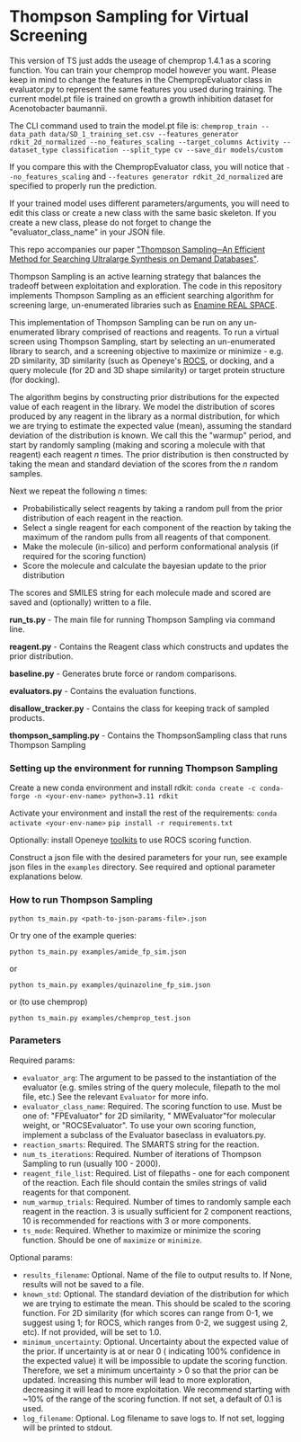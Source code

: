 # Thompson Sampling for Virtual Screening
This version of TS just adds the useage of chemprop 1.4.1 as a scoring function. You can train your chemprop model however you want. Please keep in mind to change the features in the ChempropEvaluator class in evaluator.py to represent the same features you used during training. The current model.pt file is trained on growth a growth inhibition dataset for Acenotobacter baumannii.

The CLI command used to train the model.pt file is: 
`chemprop_train --data_path data/SD_1_training_set.csv --features_generator rdkit_2d_normalized --no_features_scaling --target_columns Activity --dataset_type classification --split_type cv --save_dir models/custom`

If you compare this with the ChempropEvaluator class, you will notice that `--no_features_scaling` and `--features generator rdkit_2d_normalized` are specified to properly run the prediction. 

If your trained model uses different parameters/arguments, you will need to edit this class or create a new class with the same basic skeleton. If you create a new class, please do not forget to change the "evaluator_class_name" in your JSON file.


This repo accompanies our paper ["Thompson Sampling─An Efficient Method for Searching Ultralarge Synthesis on Demand Databases"](https://pubs.acs.org/doi/10.1021/acs.jcim.3c01790).

Thompson Sampling
is an active learning strategy that balances the tradeoff between exploitation and exploration. The code in this
repository implements Thompson Sampling as an efficient searching algorithm for screening large, un-enumerated
libraries such as [Enamine REAL SPACE](https://enamine.net/compound-collections/real-compounds/real-space-navigator).

This implementation of Thompson Sampling can be run on any un-enumerated library comprised of reactions and reagents. To
run a virtual screen using Thompson Sampling, start by selecting an un-enumerated library to search, and a screening
objective to maximize or minimize - e.g. 2D similarity, 3D similarity (such as
Openeye's [ROCS](https://docs.eyesopen.com/applications/rocs/index.html), or docking, and a query molecule (for 2D and
3D shape similarity) or target protein structure (for docking).

The algorithm begins by constructing prior distributions for the expected value of each reagent in the library. We model
the distribution of scores produced by any reagent in the library as a normal distribution, for which we are trying to
estimate the expected value (mean), assuming the standard deviation of the distribution is known. We call this the
"warmup" period, and start by randomly sampling (making and scoring a molecule with that reagent) each reagent _n_
times. The prior distribution is then constructed by taking the mean and standard deviation of the scores from the _n_
random samples.

Next we repeat the following _n_ times:

- Probabilistically select reagents by taking a random pull from the prior distribution of each reagent in the reaction.
- Select a single reagent for each component of the reaction by taking the maximum of the random pulls from all
  reagents of that component.
- Make the molecule (in-silico) and perform conformational analysis (if required for the scoring function)
- Score the molecule and calculate the bayesian update to the prior distribution

The scores and SMILES string for each molecule made and scored are saved and (optionally) written to a file.

**run_ts.py** - The main file for running Thompson Sampling via command line.

**reagent.py** - Contains the Reagent class which constructs and updates the prior distribution.

**baseline.py** - Generates brute force or random comparisons.

**evaluators.py** - Contains the evaluation functions.

**disallow_tracker.py** - Contains the class for keeping track of sampled products.

**thompson_sampling.py** - Contains the ThompsonSampling class that runs Thompson Sampling

### Setting up the environment for running Thompson Sampling

Create a new conda environment and install rdkit:
`conda create -c conda-forge -n <your-env-name> python=3.11 rdkit`

Activate your environment and install the rest of the requirements:
`conda activate <your-env-name>`
`pip install -r requirements.txt`

Optionally: install Openeye [toolkits](https://docs.eyesopen.com/toolkits/python/quickstart-python/install.html) to use
ROCS scoring function.

Construct a json file with the desired parameters for your run, see example json files in the `examples` directory. See
required and optional parameter explanations below.

### How to run Thompson Sampling

`python ts_main.py <path-to-json-params-file>.json`

Or try one of the example queries:

`python ts_main.py examples/amide_fp_sim.json`

or

`python ts_main.py examples/quinazoline_fp_sim.json`

or (to use chemprop)

`python ts_main.py examples/chemprop_test.json`

### Parameters

Required params:
- `evaluator_arg`: The argument to be passed to the instantiation of the evaluator (e.g. smiles string of the query
molecule, filepath to the mol file, etc.) See the relevant `Evaluator` for more info.
- `evaluator_class_name`: Required. The scoring function to use. Must be one of: "FPEvaluator" for 2D similarity, "
MWEvaluator"for molecular weight, or "ROCSEvaluator". To use your own scoring function, implement a subclass of the
Evaluator baseclass in evaluators.py.
- `reaction_smarts`: Required. The SMARTS string for the reaction.
- `num_ts_iterations`: Required. Number of iterations of Thompson Sampling to run (usually 100 - 2000).
- `reagent_file_list`: Required. List of filepaths - one for each component of the reaction. Each file should contain the
smiles strings of valid reagents for that component.
- `num_warmup_trials`: Required. Number of times to randomly sample each reagent in the reaction. 3 is usually sufficient
for 2 component reactions, 10 is recommended for reactions with 3 or more components.
- `ts_mode`: Required. Whether to maximize or minimize the scoring function. Should be one of `maximize` or `minimize`.

Optional params:
- `results_filename`: Optional. Name of the file to output results to. If None, results will not be saved to a file.
- `known_std`: Optional. The standard deviation of the distribution for which we are trying to estimate the mean. This
should be scaled to the scoring function. For 2D similarity (for which scores can range from 0-1, we suggest using 1;
for ROCS, which ranges from 0-2, we suggest using 2, etc). If not provided, will be set to 1.0.
- `minimum_uncertainty`: Optional. Uncertainty about the expected value of the prior. If uncertainty is at or near 0 (
indicating 100% confidence in the expected value) it will be impossible to update the scoring function. Therefore, we
set a minimum uncertainty > 0 so that the prior can be updated. Increasing this number will lead to more exploration,
decreasing it will lead to more exploitation. We recommend starting with ~10% of the range of the scoring function. If
not set, a default of 0.1 is used.
- `log_filename`: Optional. Log filename to save logs to. If not set, logging will be printed to stdout.
